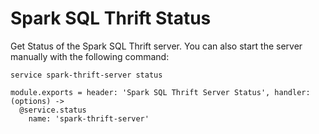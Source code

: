 
# Spark SQL Thrift Status

Get Status of  the Spark SQL Thrift server. You can also start the server manually with the
following command:

```
service spark-thrift-server status
```

    module.exports = header: 'Spark SQL Thrift Server Status', handler: (options) ->
      @service.status
        name: 'spark-thrift-server'
